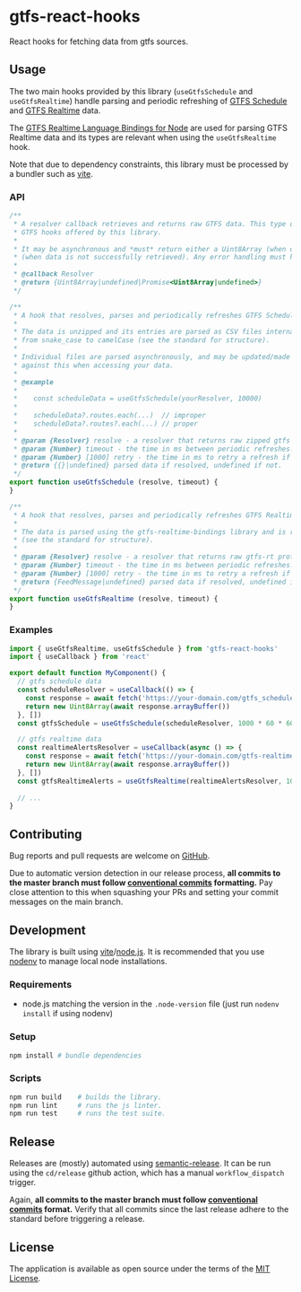 # gtfs-react-hooks

React hooks for fetching data from gtfs sources.

## Usage

The two main hooks provided by this library (`useGtfsSchedule` and `useGtfsRealtime`) handle parsing
and periodic refreshing of [GTFS Schedule][gtfs-schedule-standard] and [GTFS Realtime][gtfs-realtime-standard] data.

The [GTFS Realtime Language Bindings for Node][gtfs-realtime-node] are used for parsing GTFS Realtime data
and its types are relevant when using the `useGtfsRealtime` hook.

Note that due to dependency constraints, this library must be processed by a bundler such as [vite][vite].

### API

```javascript
/**
 * A resolver callback retrieves and returns raw GTFS data. This type of callback is used as an argument for the two
 * GTFS hooks offered by this library.
 *
 * It may be asynchronous and *must* return either a Uint8Array (when data is successfully retrieved) or undefined
 * (when data is not successfully retrieved). Any error handling must happen internally.
 *
 * @callback Resolver
 * @return {Uint8Array|undefined|Promise<Uint8Array|undefined>}
 */

/**
 * A hook that resolves, parses and periodically refreshes GTFS Schedule data.
 *
 * The data is unzipped and its entries are parsed as CSV files internally. File names and properties are converted
 * from snake_case to camelCase (see the standard for structure).
 * 
 * Individual files are parsed asynchronously, and may be updated/made available at different times. Be careful to guard
 * against this when accessing your data.
 *
 * @example
 *
 *    const scheduleData = useGtfsSchedule(yourResolver, 10000)
 * 
 *    scheduleData?.routes.each(...)  // improper
 *    scheduleData?.routes?.each(...) // proper
 *
 * @param {Resolver} resolve - a resolver that returns raw zipped gtfs schedule data.
 * @param {Number} timeout - the time in ms between periodic refreshes.
 * @param {Number} [1000] retry - the time in ms to retry a refresh if the previous one failed.
 * @return {{}|undefined} parsed data if resolved, undefined if not.
 */
export function useGtfsSchedule (resolve, timeout) {
}

/**
 * A hook that resolves, parses and periodically refreshes GTFS Realtime data.
 *
 * The data is parsed using the gtfs-realtime-bindings library and is returned in the form of a FeedMessage object
 * (see the standard for structure).
 *
 * @param {Resolver} resolve - a resolver that returns raw gtfs-rt protobuf data.
 * @param {Number} timeout - the time in ms between periodic refreshes.
 * @param {Number} [1000] retry - the time in ms to retry a refresh if the previous one failed.
 * @return {FeedMessage|undefined} parsed data if resolved, undefined if not.
 */
export function useGtfsRealtime (resolve, timeout) {
}
```

### Examples

```javascript
import { useGtfsRealtime, useGtfsSchedule } from 'gtfs-react-hooks'
import { useCallback } from 'react'

export default function MyComponent() {
  // gtfs schedule data
  const scheduleResolver = useCallback(() => {
    const response = await fetch('https://your-domain.com/gtfs_schedule.zip')
    return new Uint8Array(await response.arrayBuffer())
  }, [])
  const gtfsSchedule = useGtfsSchedule(scheduleResolver, 1000 * 60 * 60 * 24)

  // gtfs realtime data
  const realtimeAlertsResolver = useCallback(async () => {
    const response = await fetch('https://your-domain.com/gtfs-realtime-alerts')
    return new Uint8Array(await response.arrayBuffer())
  }, [])
  const gtfsRealtimeAlerts = useGtfsRealtime(realtimeAlertsResolver, 1000 * 30)
  
  // ...
}
```

## Contributing

Bug reports and pull requests are welcome on [GitHub][github].

Due to automatic version detection in our release process, **all commits to the master branch must follow
[conventional commits][conventional-commits] formatting.** Pay close attention to this when squashing your PRs and
setting your commit messages on the main branch.

## Development

The library is built using [vite][vite]/[node.js][nodejs]. It is recommended that you use
[nodenv][nodenv] to manage local node installations.

### Requirements

- node.js matching the version in the `.node-version` file (just run `nodenv install` if using nodenv)

### Setup

```sh
npm install # bundle dependencies
```

### Scripts

```sh
npm run build    # builds the library.
npm run lint     # runs the js linter.
npm run test     # runs the test suite.
```

## Release

Releases are (mostly) automated using [semantic-release][semantic-release]. It can be run using the `cd/release` github
action, which has a manual `workflow_dispatch` trigger.

Again, **all commits to the master branch must follow [conventional commits][conventional-commits] format.** Verify
that all commits since the last release adhere to the standard before triggering a release.

## License

The application is available as open source under the terms of the [MIT License](license).

[conventional-commits]: https://www.conventionalcommits.org/en/v1.0.0/#summary
[github]: https://github.com/umts/gtfs-react-hooks
[gtfs-realtime-node]: https://gtfs.org/documentation/realtime/language-bindings/nodejs/
[gtfs-realtime-standard]: https://gtfs.org/documentation/realtime/reference/
[gtfs-schedule-standard]: https://gtfs.org/documentation/schedule/reference/
[license]: https://opensource.org/licenses/MIT
[nodejs]: https://nodejs.org
[nodenv]: https://github.com/nodenv/nodenv
[npm]: https://www.npmjs.com
[semantic-release]: https://github.com/semantic-release/semantic-release
[vite]: https://vitejs.dev

